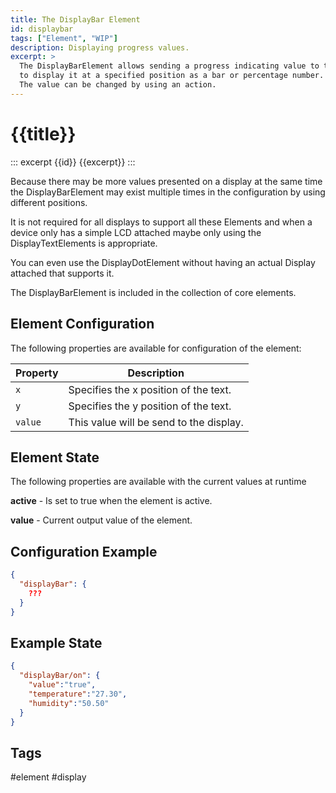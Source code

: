 ```yaml
---
title: The DisplayBar Element
id: displaybar
tags: ["Element", "WIP"]
description: Displaying progress values. 
excerpt: >
  The DisplayBarElement allows sending a progress indicating value to the display
  to display it at a specified position as a bar or percentage number.
  The value can be changed by using an action.
---
```


# {{title}}

::: excerpt {{id}}
{{excerpt}}
:::

<!-- not implemented check doku ???  -->

Because there may be more values presented on a display at the same time the
DisplayBarElement may exist multiple times in the configuration by using different positions.

It is not required for all displays to support all these Elements and when a device only has a simple LCD
attached maybe only using the DisplayTextElements is appropriate.

You can even use the DisplayDotElement without having an actual Display attached that supports it.

The DisplayBarElement is included in the collection of core elements.

## Element Configuration

The following properties are available for configuration of the element:

<object data="/element.svg?displaybar" type="image/svg+xml"></object>

| Property | Description                             |
| -------- | --------------------------------------- |
| `x`      | Specifies the x position of the text.   |
| `y`      | Specifies the y position of the text.   |
| `value`  | This value will be send to the display. |

## Element State

The following properties are available with the current values at runtime

**active** - Is set to true when the element is active.

**value** - Current output value of the element.


## Configuration Example


``` json
{
  "displayBar": {
    ???
  }
}
```

## Example State

``` json
{
  "displayBar/on": {
    "value":"true",
    "temperature":"27.30",
    "humidity":"50.50"
  }
}
```

## Tags
#element #display
